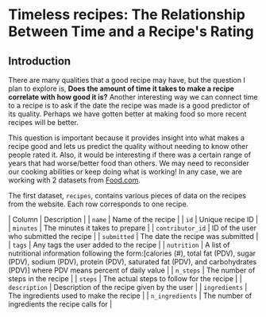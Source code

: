 # Timeless recipes: The Relationship Between Time and a Recipe's Rating

## Introduction

There are many qualities that a good recipe may have, but the question I plan to explore is, **Does the amount of time it takes to make a recipe correlate with how good it is?** Another interesting way we can connect time to a recipe is to ask if the date the recipe was made is a good predictor of its quality. Perhaps we have gotten better at making food so more recent recipes will be better.

This question is important because it provides insight into what makes a recipe good and lets us predict the quality without needing to know other people rated it. Also, it would be interesting if there was a certain range of years that had worse/better food than others. We may need to reconsider our cooking abilities or keep doing what is working! In any case, we are working with 2 datasets from [Food.com](https://www.food.com/?ref=nav). 

The first dataset, `recipes`, contains various pieces of data on the recipes from the website. Each row corresponds to one recipe.

| Column | Description |
| `name` | Name of the recipe |
| `id` | Unique recipe ID |
| `minutes` | The minutes it takes to prepare |
| `contributor_id` | ID of the user who submitted the recipe |
| `submitted` | The date the recipe was submitted |
| `tags` | Any tags the user added to the recipe |
| `nutrition` | A list of nutritional information following the form:[calories (#), total fat (PDV), sugar (PDV), sodium (PDV), protein (PDV), saturated fat (PDV), and carbohydrates (PDV)] where PDV means percent of daily value |
| `n_steps` | The number of steps in the recipe |
| `steps` | The actual steps to follow for the recipe |
| `description` | Description of the recipe given by the user |
| `ingredients` | The ingredients used to make the recipe |
| `n_ingredients` | The number of ingredients the recipe calls for |

